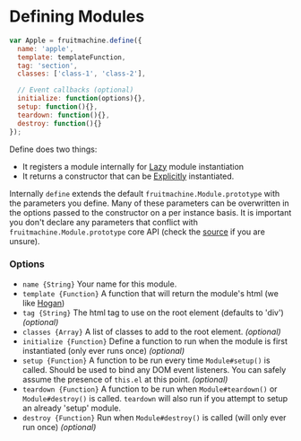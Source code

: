 # Defining Modules

```js
var Apple = fruitmachine.define({
  name: 'apple',
  template: templateFunction,
  tag: 'section',
  classes: ['class-1', 'class-2'],

  // Event callbacks (optional)
  initialize: function(options){},
  setup: function(){},
  teardown: function(){},
  destroy: function(){}
});
```

Define does two things:

- It registers a module internally for [Lazy](module-instantiation.md#lazy) module instantiation
- It returns a constructor that can be [Explicitly](module-instantiation.md#explicit) instantiated.

Internally `define` extends the default `fruitmachine.Module.prototype` with the parameters you define. Many of these parameters can be overwritten in the options passed to the constructor on a per instance basis. It is important you don't declare any parameters that conflict with `fruitmachine.Module.prototype` core API (check the [source]() if you are unsure).

### Options

- `name {String}` Your name for this module.
- `template {Function}` A function that will return the module's html (we like [Hogan](http://twitter.github.com/hogan.js/))
- `tag {String}` The html tag to use on the root element (defaults to 'div') *(optional)*
- `classes {Array}` A list of classes to add to the root element. *(optional)*
- `initialize {Function}` Define a function to run when the module is first instantiated (only ever runs once) *(optional)*
- `setup {Function}` A function to be run every time `Module#setup()` is called. Should be used to bind any DOM event listeners. You can safely assume the presence of `this.el` at this point. *(optional)*
- `teardown {Function}` A function to be run when `Module#teardown()` or `Module#destroy()` is called. `teardown` will also run if you attempt to setup an already 'setup' module.
- `destroy {Function}` Run when `Module#destroy()` is called (will only ever run once) *(optional)*
